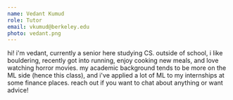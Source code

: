 ```yaml
---
name: Vedant Kumud
role: Tutor
email: vkumud@berkeley.edu
photo: vedant.png
---
```


hi! i'm vedant, currently a senior here studying CS. outside of school, i like bouldering, recently got into running, enjoy cooking new meals, and love watching horror movies. my academic background tends to be more on the ML side (hence this class), and i've applied a lot of ML to my internships at some finance places. reach out if you want to chat about anything or want advice!




